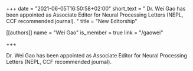 +++
date = "2021-06-05T16:50:58+02:00"
short_text = "  Dr. Wei Gao has been appointed as Associate Editor for Neural Processing Letters (NEPL, CCF recommended journal). "
title = "New Editorship"

[[authors]]
    name = "Wei Gao"
    is_member = true
    link = "/gaowei"

+++

Dr. Wei Gao has been appointed as Associate Editor for Neural Processing Letters (NEPL, CCF recommended journal). 

